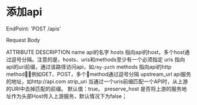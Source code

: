 # 添加api
EndPoint: 'POST /apis'

Request Body

ATTRIBUTE  DESCRIPTION
name  api的名字
hosts  指向api的host，多个host通过逗号分隔。注意的是，hosts、uris和methods至少有一个必须指定
uris   指向api的uri前缀，通过该路径访问api，如`/my-path`
methods   指向api的http method，例如GET、POST，多个method通过逗号分隔
upstream_url   api服务的地址，如http://api.com
strip_uri     当通过一个uris前缀匹配一个API时，从上游的URI中去掉匹配的前缀。 默认值：true。
preserve_host    是否将上游的服务地址作为头部Host传入上游服务，默认情况下为false；